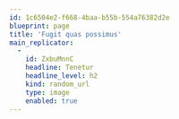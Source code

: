 ```yaml
---
id: 1c6504e2-f668-4baa-b55b-554a76382d2e
blueprint: page
title: 'Fugit quas possimus'
main_replicator:
  -
    id: ZxbuMnnC
    headline: Tenetur
    headline_level: h2
    kind: random_url
    type: image
    enabled: true
---
```


